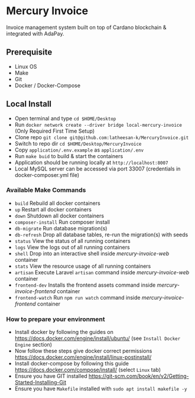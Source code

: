 # Mercury Invoice

Invoice management system built on top of Cardano blockchain & integrated with AdaPay.

## Prerequisite
- Linux OS
- Make
- Git
- Docker / Docker-Compose

## Local Install
- Open terminal and type `cd $HOME/Desktop`
- Run `docker network create --driver bridge local-mercury-invoice` (Only Required First Time Setup)
- Clone repo `git clone git@github.com:latheesan-k/MercuryInvoice.git`
- Switch to repo dir `cd $HOME/Desktop/MercuryInvoice`
- Copy `application/.env.example` as `application/.env`
- Run `make buid` to build & start the containers
- Application should be running locally at `http://localhost:8007`
- Local MySQL server can be accessed via port 33007 (credentials in docker-composer.yml file)

### Available Make Commands
* `build` Rebuild all docker containers
* `up` Restart all docker containers
* `down` Shutdown all docker containers
* `composer-install` Run composer install
* `db-migrate` Run database migration(s)
* `db-refresh` Drop all database tables, re-run the migration(s) with seeds
* `status` View the status of all running containers
* `logs` View the logs out of all running containers
* `shell` Drop into an interactive shell inside _mercury-invoice-web_ container
* `stats` View the resource usage of all running containers
* `artisan` Execute Laravel `artisan` command inside _mercury-invoice-web_ container
* `frontend-dev` Installs the frontend assets command inside _mercury-invoice-frontend_ container
* `frontend-watch` Run `npm run watch` command inside _mercury-invoice-frontend_ container

### How to prepare your environment

* Install docker by following the guides on https://docs.docker.com/engine/install/ubuntu/ (see `Install Docker Engine` section)
* Now follow these steps give docker correct permissions https://docs.docker.com/engine/install/linux-postinstall/
* Install docker-compose by following this guide https://docs.docker.com/compose/install/ (select `Linux` tab)
* Ensure you have GIT installed https://git-scm.com/book/en/v2/Getting-Started-Installing-Git
* Ensure you have `Makefile` installed with `sudo apt install makefile -y`
